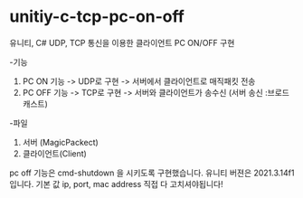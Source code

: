 # unitiy-c-tcp-pc-on-off
유니티, C# UDP, TCP 통신을 이용한 클라이언트 PC ON/OFF 구현

-기능
1. PC ON 기능 -> UDP로 구현 -> 서버에서 클라이언트로 매직패킷 전송
2. PC OFF 기능 -> TCP로 구현 -> 서버와 클라이언트가 송수신 (서버 송신 :브로드캐스트)

-파일
1. 서버 (MagicPackect)
2. 클라이언트(Client)


pc off 기능은 cmd-shutdown 을 시키도록 구현했습니다. 
유니티 버젼은 2021.3.14f1 입니다.
기본 값 ip, port, mac address 직접 다 고치셔야됩니다!